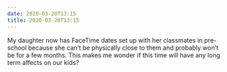 ```yaml
---
date: 2020-03-20T13:15
title: 2020-03-20T13:15
---
```


My daughter now has FaceTime dates set up with her classmates in pre-school because she can’t be physically close to them and probably won’t be for a few months. This makes me wonder if this time will have any long term affects on our kids?
